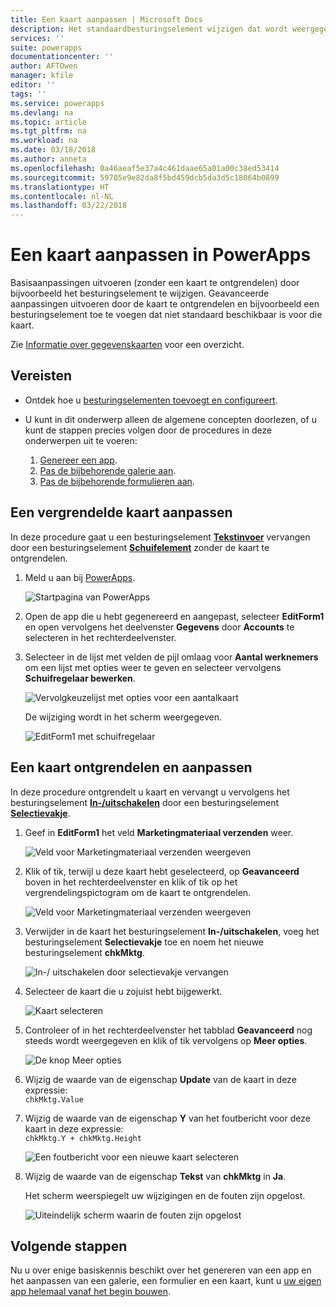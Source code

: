 ```yaml
---
title: Een kaart aanpassen | Microsoft Docs
description: Het standaardbesturingselement wijzigen dat wordt weergegeven in een kaart op een Details- of Bewerken-formulier in PowerApps
services: ''
suite: powerapps
documentationcenter: ''
author: AFTOwen
manager: kfile
editor: ''
tags: ''
ms.service: powerapps
ms.devlang: na
ms.topic: article
ms.tgt_pltfrm: na
ms.workload: na
ms.date: 03/18/2018
ms.author: anneta
ms.openlocfilehash: 0a46aeaf5e37a4c461daae65a01a00c38ed53414
ms.sourcegitcommit: 59785e9e82da8f5bd459dcb5da3d5c18064b0899
ms.translationtype: HT
ms.contentlocale: nl-NL
ms.lasthandoff: 03/22/2018
---
```

# <a name="customize-a-card-in-powerapps"></a>Een kaart aanpassen in PowerApps
Basisaanpassingen uitvoeren (zonder een kaart te ontgrendelen) door bijvoorbeeld het besturingselement te wijzigen. Geavanceerde aanpassingen uitvoeren door de kaart te ontgrendelen en bijvoorbeeld een besturingselement toe te voegen dat niet standaard beschikbaar is voor die kaart.

Zie [Informatie over gegevenskaarten](working-with-cards.md) voor een overzicht.

## <a name="prerequisites"></a>Vereisten

* Ontdek hoe u [besturingselementen toevoegt en configureert](add-configure-controls.md).
* U kunt in dit onderwerp alleen de algemene concepten doorlezen, of u kunt de stappen precies volgen door de procedures in deze onderwerpen uit te voeren:

  1. [Genereer een app](data-platform-create-app.md).
  2. [Pas de bijbehorende galerie aan](customize-layout-sharepoint.md).
  3. [Pas de bijbehorende formulieren aan](customize-forms-sharepoint.md).

## <a name="customize-a-locked-card"></a>Een vergrendelde kaart aanpassen
In deze procedure gaat u een besturingselement **[Tekstinvoer](controls/control-text-input.md)** vervangen door een besturingselement **[Schuifelement](controls/control-slider.md)** zonder de kaart te ontgrendelen.

1. Meld u aan bij [PowerApps](http://web.powerapps.com).

    ![Startpagina van PowerApps](./media/customize-card/sign-in.png)

1. Open de app die u hebt gegenereerd en aangepast, selecteer **EditForm1** en open vervolgens het deelvenster **Gegevens** door **Accounts** te selecteren in het rechterdeelvenster.

1. Selecteer in de lijst met velden de pijl omlaag voor **Aantal werknemers** om een lijst met opties weer te geven en selecteer vervolgens **Schuifregelaar bewerken**.

    ![Vervolgkeuzelijst met opties voor een aantalkaart](./media/customize-card/card-selector.png)

    De wijziging wordt in het scherm weergegeven.

    ![EditForm1 met schuifregelaar](./media/customize-card/add-slider.png)

## <a name="unlock-and-customize-a-card"></a>Een kaart ontgrendelen en aanpassen
In deze procedure ontgrendelt u kaart en vervangt u vervolgens het besturingselement **[In-/uitschakelen](controls/control-toggle.md)** door een besturingselement **[Selectievakje](controls/control-check-box.md)**.

1. Geef in **EditForm1** het veld **Marketingmateriaal verzenden** weer.

    ![Veld voor Marketingmateriaal verzenden weergeven](./media/customize-card/show-field.png)

2. Klik of tik, terwijl u deze kaart hebt geselecteerd, op **Geavanceerd** boven in het rechterdeelvenster en klik of tik op het vergrendelingspictogram om de kaart te ontgrendelen.

    ![Veld voor Marketingmateriaal verzenden weergeven](./media/customize-card/unlock-card.png)

1. Verwijder in de kaart het besturingselement **In-/uitschakelen**, voeg het besturingselement **Selectievakje** toe en noem het nieuwe besturingselement **chkMktg**.

    ![In-/ uitschakelen door selectievakje vervangen](./media/customize-card/add-checkbox.png)

1. Selecteer de kaart die u zojuist hebt bijgewerkt.

    ![Kaart selecteren](./media/customize-card/select-card.png)

1. Controleer of in het rechterdeelvenster het tabblad **Geavanceerd** nog steeds wordt weergegeven en klik of tik vervolgens op **Meer opties**.

    ![De knop Meer opties](./media/customize-card/more-options.png)

1. Wijzig de waarde van de eigenschap **Update** van de kaart in deze expressie:
<br>`chkMktg.Value`

1. Wijzig de waarde van de eigenschap **Y** van het foutbericht voor deze kaart in deze expressie:<br>
`chkMktg.Y + chkMktg.Height`

    ![Een foutbericht voor een nieuwe kaart selecteren](./media/customize-card/select-error.png)

1. Wijzig de waarde van de eigenschap **Tekst** van **chkMktg** in **Ja**.

    Het scherm weerspiegelt uw wijzigingen en de fouten zijn opgelost.

    ![Uiteindelijk scherm waarin de fouten zijn opgelost](./media/customize-card/final-screen.png)

## <a name="next-steps"></a>Volgende stappen
Nu u over enige basiskennis beschikt over het genereren van een app en het aanpassen van een galerie, een formulier en een kaart, kunt u [uw eigen app helemaal vanaf het begin bouwen](data-platform-create-app-scratch.md).
